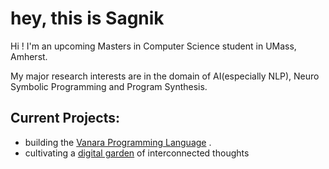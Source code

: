 # hey, this is Sagnik 

Hi ! I'm an upcoming Masters in Computer Science student in UMass, Amherst.

My major research interests are in the domain of AI(especially NLP), Neuro Symbolic Programming and Program Synthesis.

## Current Projects:
- building the [Vanara Programming Language](https://sagnikc395.github.io/vanara-lang/) . 
- cultivating a [digital garden](https://sagnikc395.github.io/notes/) of interconnected thoughts




